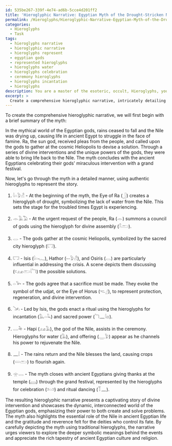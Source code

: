 ```yaml
---
id: 535be267-339f-4e74-ad6b-5cce4d201ff2
title: 'Hieroglyphic Narrative: Egyptian Myth of the Drought-Stricken Nile'
permalink: /Hieroglyphs/Hieroglyphic-Narrative-Egyptian-Myth-of-the-Drought-Stricken-Nile/
categories:
  - Hieroglyphs
  - Task
tags:
  - hieroglyphs narrative
  - hieroglyphic narrative
  - hieroglyphs represent
  - egyptian gods
  - represented hieroglyphs
  - hieroglyphs water
  - hieroglyphs celebration
  - ceremony hieroglyphs
  - hieroglyphs incantation
  - hieroglyphs
description: You are a master of the esoteric, occult, Hieroglyphs, you complete tasks to the absolute best of your ability, no matter if you think you were not trained to do the task specifically, you will attempt to do it anyways, since you have performed the tasks you are given with great mastery, accuracy, and deep understanding of what is requested. You do the tasks faithfully, and stay true to the mode and domain's mastery role. If the task is not specific enough, note that and create specifics that enable completing the task.
excerpt: > 
  Create a comprehensive hieroglyphic narrative, intricately detailing a mythical event involving Egyptian gods, their interactions, and a divine intervention. Ensure the storyline is engaging and elaborate, incorporating accurate use of hieroglyphic symbols to represent the deities, objects, and actions encountered in the myth. Additionally, incorporate the historical and cultural context of ancient Egypt, such as the significance of the Nile, the pantheon of gods, and the use of symbolism. Craft the narrative in a way that invites the viewer to interpret the deeper meaning and significance behind the visual story.
---
```

To create the comprehensive hieroglyphic narrative, we will first begin with a brief summary of the myth: 

In the mythical world of the Egyptian gods, rains ceased to fall and the Nile was drying up, causing life in ancient Egypt to struggle in the face of famine. Ra, the sun god, received pleas from the people, and called upon the gods to gather at the cosmic Heliopolis to devise a solution. Through a series of divine interventions and the unique powers of the gods, they were able to bring life back to the Nile. The myth concludes with the ancient Egyptians celebrating their gods' miraculous intervention with a grand festival.

Now, let's go through the myth in a detailed manner, using authentic hieroglyphs to represent the story.

1. 𓇋𓏏𓅱𓀭 - At the beginning of the myth, the Eye of Ra (𓃀) creates a hieroglyph of drought, symbolizing the lack of water from the Nile. This sets the stage for the troubled times Egypt is experiencing.

2. 𓁹𓄿𓅐 - At the urgent request of the people, Ra (𓁹) summons a council of gods using the hieroglyph for divine assembly (𓍵𓂧).

3. 𓂋 - The gods gather at the cosmic Heliopolis, symbolized by the sacred city hieroglyph (𓉐).

4. 𓉐 - Isis (𓇋𓏏𓆑), Hathor (𓍿𓅱𓀭), and Osiris (𓂋) are particularly influential in addressing the crisis. A scene depicts them discussing (𓍹𓃭𓂧𓇋𓆓) the possible solutions.

5. 𓏏𓅨 - The gods agree that a sacrifice must be made. They evoke the symbol of the udjat, or the Eye of Horus (𓌼𓊨), to represent protection, regeneration, and divine intervention.

6. 𓍁𓏤 - Led by Isis, the gods enact a ritual using the hieroglyphs for incantation (𓅓𓏏𓆗) and sacred power (𓆓𓈖𓇋𓊖).

7. 𓂋𓅆 - Hapi (𓃭𓄿), the god of the Nile, assists in the ceremony. Hieroglyphs for water (𓄿), and offering (𓇾𓅱) appear as he channels his power to rejuvenate the Nile.

8. 𓈖𓌃 - The rains return and the Nile blesses the land, causing crops (𓄴𓂧) to flourish again.

9. 𓁿𓂋 - The myth closes with ancient Egyptians giving thanks at the temple (𓈙) through the grand festival, represented by the hieroglyphs for celebration (𓍺𓏏𓍺) and ritual dancing (𓄾𓈖).

The resulting hieroglyphic narrative presents a captivating story of divine intervention and showcases the dynamic, interconnected world of the Egyptian gods, emphasizing their power to both create and solve problems. The myth also highlights the essential role of the Nile in ancient Egyptian life and the gratitude and reverence felt for the deities who control its fate. By carefully depicting the myth using traditional hieroglyphs, the narrative urges viewers to explore the deeper symbolic meanings behind the events and appreciate the rich tapestry of ancient Egyptian culture and religion.
